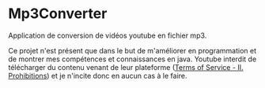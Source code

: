 # Mp3Converter

Application de conversion de vidéos youtube en fichier mp3.

Ce projet n'est présent que dans le but de m'améliorer en programmation et de montrer mes compétences et connaissances en java.
Youtube interdit de télécharger du contenu venant de leur plateforme ([Terms of Service - II. Prohibitions](https://developers.google.com/youtube/terms/api-services-terms-of-service)) et je n'incite donc en aucun cas à le faire.